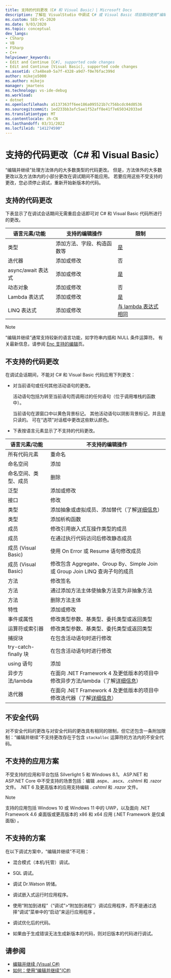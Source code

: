 ```yaml
---
title: 支持的代码更改（C# 和 Visual Basic）| Microsoft Docs
description: 了解在 VisualStudio 中调试 C# 或 Visual Basic 项目期间使用“编辑和继续”功能时所支持的代码更改。
ms.custom: SEO-VS-2020
ms.date: 9/03/2020
ms.topic: conceptual
dev_langs:
- CSharp
- VB
- FSharp
- C++
helpviewer_keywords:
- Edit and Continue [C#], supported code changes
- Edit and Continue [Visual Basic], supported code changes
ms.assetid: c7a48ea9-5a7f-4328-a9d7-f0e76fac399d
author: mikejo5000
ms.author: mikejo
manager: jmartens
ms.technology: vs-ide-debug
ms.workload:
- dotnet
ms.openlocfilehash: a5137363ff6ee186a095521b7c756bcdc04d0536
ms.sourcegitcommit: 1ed233bb3afc5ae1f52aff8e41f7e650342033ad
ms.translationtype: MT
ms.contentlocale: zh-CN
ms.lasthandoff: 03/31/2022
ms.locfileid: "141274590"
---
```

# <a name="supported-code-changes-c-and-visual-basic"></a>支持的代码更改（C# 和 Visual Basic）
“编辑并继续”处理方法体内的大多数类型的代码更改。 但是，方法体外的大多数更改以及方法体内的小部分更改在调试期间不能应用。 若要应用这些不受支持的更改，您必须停止调试，重新开始新版本的代码。

## <a name="supported-changes-to-code"></a>支持的代码更改

下表显示了在调试会话期间无需重启会话即可对 C# 和 Visual Basic 代码所进行的更改。

|语言元素/功能|支持的编辑操作|限制|
|-|-|-|
|类型|添加方法、字段、构造函数等|[是](https://github.com/dotnet/roslyn/blob/master/docs/wiki/EnC-Supported-Edits.md)|
|迭代器|添加或修改|否|
|async/await 表达式|添加或修改|[是](https://github.com/dotnet/roslyn/blob/master/docs/wiki/EnC-Supported-Edits.md)|
|动态对象|添加或修改|否|
|Lambda 表达式|添加或修改|[是](https://github.com/dotnet/roslyn/blob/master/docs/wiki/EnC-Supported-Edits.md)|
|LINQ 表达式|添加或修改|[与 lambda 表达式相同](https://github.com/dotnet/roslyn/blob/master/docs/wiki/EnC-Supported-Edits.md)|

> [!NOTE]
> “编辑并继续”通常支持较新的语言功能，如字符串内插和 NULL 条件运算符。 有关最新信息，请参阅 [Enc 支持的编辑](https://github.com/dotnet/roslyn/blob/master/docs/wiki/EnC-Supported-Edits.md)页。

## <a name="unsupported-changes-to-code"></a>不支持的代码更改
 在调试会话期间，不能对 C# 和 Visual Basic 代码应用下列更改：

- 对当前语句或任何其他活动语句的更改。

     活动语句包括为转至当前语句而调用过的任何语句（位于调用堆栈的函数中）。

     当前语句在源窗口中以黄色背景标记。 其他活动语句以阴影背景标记，并且是只读的。 可在“选项”对话框中更改这些默认颜色。

- 下表按语言元素显示了不支持的代码更改。

|语言元素/功能|不支持的编辑操作|
|-|-|
|所有代码元素|重命名|
|命名空间|添加|
|命名空间、类型、成员|删除|
|泛型|添加或修改|
|接口|修改|
|类型|添加抽象或虚拟成员、添加替代（了解[详细信息](https://github.com/dotnet/roslyn/blob/master/docs/wiki/EnC-Supported-Edits.md)）|
|类型|添加析构函数|
|成员|修改引用嵌入式互操作类型的成员|
|成员|在通过执行代码访问后修改静态成员|
|成员 (Visual Basic)|使用 On Error 或 Resume 语句修改成员|
|成员 (Visual Basic)|修改包含 Aggregate、Group By、Simple Join 或 Group Join LINQ 查询子句的成员|
|方法|修改签名|
|方法|通过添加方法主体使抽象方法变为非抽象方法|
|方法|删除方法主体|
|特性|添加或修改|
|事件或属性|修改类型参数、基类型、委托类型或返回类型 |
|运算符或索引器|修改类型参数、基类型、委托类型或返回类型 |
|捕捉块|在包含活动语句时进行修改|
|try-catch-finally 块|在包含活动语句时进行修改|
|using 语句|添加|
|异步方法/lambda|在面向 .NET Framework 4 及更低版本的项目中修改异步方法/lambda（了解[详细信息](https://github.com/dotnet/roslyn/blob/master/docs/wiki/EnC-Supported-Edits.md)）|
|迭代器|在面向 .NET Framework 4 及更低版本的项目中修改迭代器（了解[详细信息](https://github.com/dotnet/roslyn/blob/master/docs/wiki/EnC-Supported-Edits.md)）|

## <a name="unsafe-code"></a>不安全代码
 对不安全代码的更改与对安全代码的更改具有相同的限制，但它还包含一条附加限制：“编辑并继续”不支持更改存在于包含 `stackalloc` 运算符的方法内的不安全代码。

## <a name="unsupported-app-scenarios"></a>不支持的应用方案

不受支持的应用和平台包括 Silverlight 5 和 Windows 8.1。 ASP.NET 和 ASP.NET Core 中不受支持的场景包括：编辑 .aspx、.ascx、.cshtml 和 .razor 文件。 .NET 6 及更高版本的应用支持编辑 . _cshtml_ 和 _.razor_ 文件。

> [!NOTE]
> 支持的应用包括 Windows 10 或 Windows 11 中的 UWP，以及面向 .NET Framework 4.6 桌面版或更高版本的 x86 和 x64 应用 (.NET Framework 是仅桌面版) 。

## <a name="unsupported-scenarios"></a>不支持的方案
 在以下调试方案中，“编辑并继续”不可用：

- 混合模式（本机/托管）调试。

- SQL 调试。

- 调试 Dr.Watson 转储。

- 调试嵌入式运行时应用程序。

- 使用“附加到进程”（“调试”>“附加到进程”）调试应用程序，而不是通过选择“调试”菜单中的“启动”来运行应用程序  。

- 调试优化后的代码。

- 如果由于生成错误无法生成新版本的代码，则对旧版本的代码进行调试。

## <a name="see-also"></a>请参阅
- [编辑并继续 (Visual C#)](../debugger/edit-and-continue-visual-csharp.md)
- [如何：使用“编辑并继续”(C#)](../debugger/how-to-use-edit-and-continue-csharp.md)
